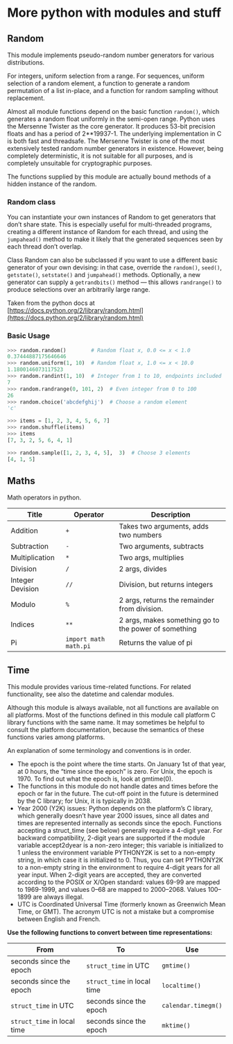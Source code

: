 # More python with modules and stuff

## Random

This module implements pseudo-random number generators for various distributions.

For integers, uniform selection from a range. For sequences, uniform selection of a random element, a function to generate a random permutation of a list in-place, and a function for random sampling without replacement.

Almost all module functions depend on the basic function `random()`, which generates a random float uniformly in the semi-open range. Python uses the Mersenne Twister as the core generator. It produces 53-bit precision floats and has a period of 2\*\*19937-1. The underlying implementation in C is both fast and threadsafe. The Mersenne Twister is one of the most extensively tested random number generators in existence. However, being completely deterministic, it is not suitable for all purposes, and is completely unsuitable for cryptographic purposes.

The functions supplied by this module are actually bound methods of a hidden instance of the random.

### Random class

You can instantiate your own instances of Random to get generators that don’t share state. This is especially useful for multi-threaded programs, creating a different instance of Random for each thread, and using the `jumpahead()` method to make it likely that the generated sequences seen by each thread don’t overlap.

Class Random can also be subclassed if you want to use a different basic generator of your own devising: in that case, override the `random()`, `seed()`, `getstate()`, `setstate()` and `jumpahead()` methods. Optionally, a new generator can supply a `getrandbits()` method — this allows `randrange()` to produce selections over an arbitrarily large range.

Taken from the python docs at [https://docs.python.org/2/library/random.html](https://docs.python.org/2/library/random.html)

### Basic Usage

```py
>>> random.random()        # Random float x, 0.0 <= x < 1.0
0.37444887175646646
>>> random.uniform(1, 10)  # Random float x, 1.0 <= x < 10.0
1.1800146073117523
>>> random.randint(1, 10)  # Integer from 1 to 10, endpoints included
7
>>> random.randrange(0, 101, 2)  # Even integer from 0 to 100
26
>>> random.choice('abcdefghij')  # Choose a random element
'c'

>>> items = [1, 2, 3, 4, 5, 6, 7]
>>> random.shuffle(items)
>>> items
[7, 3, 2, 5, 6, 4, 1]

>>> random.sample([1, 2, 3, 4, 5],  3)  # Choose 3 elements
[4, 1, 5]
```

## Maths

Math operators in python.

| Title            | Operator                | Description                                          |
| ---------------- | ----------------------- | ---------------------------------------------------- |
| Addition         | `+`                     | Takes two arguments, adds two numbers                |
| Subtraction      | `-`                     | Two arguments, subtracts                             |
| Multiplication   | `*`                     | Two args, multiplies                                 |
| Division         | `/`                     | 2 args, divides                                      |
| Integer Devision | `//`                    | Division, but returns integers                       |
| Modulo           | `%`                     | 2 args, returns the remainder from division.         |
| Indices          | `**`                    | 2 args, makes something go to the power of something |
| Pi               | `import math` `math.pi` | Returns the value of pi                              |

## Time

This module provides various time-related functions. For related functionality, see also the datetime and calendar modules.

Although this module is always available, not all functions are available on all platforms. Most of the functions defined in this module call platform C library functions with the same name. It may sometimes be helpful to consult the platform documentation, because the semantics of these functions varies among platforms.

An explanation of some terminology and conventions is in order.

- The epoch is the point where the time starts. On January 1st of that year, at 0 hours, the “time since the epoch” is zero. For Unix, the epoch is 1970. To find out what the epoch is, look at gmtime(0).
- The functions in this module do not handle dates and times before the epoch or far in the future. The cut-off point in the future is determined by the C library; for Unix, it is typically in 2038.
- Year 2000 (Y2K) issues: Python depends on the platform’s C library, which generally doesn’t have year 2000 issues, since all dates and times are represented internally as seconds since the epoch. Functions accepting a struct_time (see below) generally require a 4-digit year. For backward compatibility, 2-digit years are supported if the module variable accept2dyear is a non-zero integer; this variable is initialized to 1 unless the environment variable PYTHONY2K is set to a non-empty string, in which case it is initialized to 0. Thus, you can set PYTHONY2K to a non-empty string in the environment to require 4-digit years for all year input. When 2-digit years are accepted, they are converted according to the POSIX or X/Open standard: values 69-99 are mapped to 1969-1999, and values 0–68 are mapped to 2000–2068. Values 100–1899 are always illegal.
- UTC is Coordinated Universal Time (formerly known as Greenwich Mean Time, or GMT). The acronym UTC is not a mistake but a compromise between English and French.

**Use the following functions to convert between time representations:**

| From | To | Use |
| ---- | -- | --- |
| seconds since the epoch | `struct_time` in UTC | `gmtime()` |
| seconds since the epoch | `struct_time` in local time | `localtime()` |
| `struct_time` in UTC | seconds since the epoch | `calendar.timegm()` |
| `struct_time` in local time | seconds since the epoch | `mktime()` |